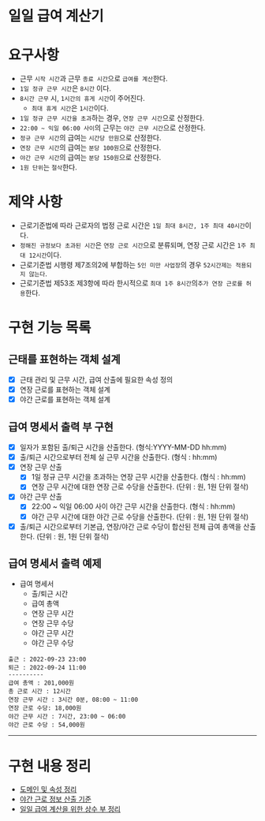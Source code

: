 일일 급여 계산기
===
# 요구사항
* 근무 `시작 시간`과 근무 `종료 시간`으로 `급여를 계산`한다.
* `1일 정규 근무 시간`은 `8시간` 이다.
* `8시간 근무` 시, `1시간의 휴게 시간`이 주어진다.
  * `최대 휴게 시간`은 `1시간`이다.
* `1일 정규 근무 시간을 초과`하는 경우, `연장 근무 시간`으로 산정한다.
* `22:00 ~ 익일 06:00 사이`의 근무는 `야간 근무 시간`으로 산정한다.
* `정규 근무 시간`의 급여는 `시간당 만원`으로 산정한다.
* `연장 근무 시간`의 급여는 `분당 100원`으로 산정한다.
* `야간 근무 시간`의 급여는 `분당 150원`으로 산정한다.
* `1원 단위`는 `절삭`한다.

# 제약 사항
* 근로기준법에 따라 근로자의 법정 근로 시간은 `1일 최대 8시간, 1주 최대 40시간`이다.
* `정해진 규정보다 초과된 시간`은 `연장 근로 시간`으로 분류되며, 연장 근로 시간은 `1주 최대 12시간`이다.
* 근로기준법 시행령 제7조의2에 부합하는 `5인 미만 사업장`의 경우 `52시간제는 적용되지 않는다`.
* 근로기준법 제53조 제3항에 따라 한시적으로 `최대 1주 8시간`의`추가 연장 근로를 허용`한다.

# 구현 기능 목록
## 근태를 표현하는 객체 설계
* [x] 근태 관리 및 근무 시간, 급여 산출에 필요한 속성 정의
* [x] 연장 근로를 표현하는 객체 설계
* [x] 야간 근로를 표현하는 객체 설계

## 급여 명세서 출력 부 구현
* [x] 일자가 포함된 출/퇴근 시간을 산출한다. (형식:YYYY-MM-DD hh:mm)
* [x] 출/퇴근 시간으로부터 전체 실 근무 시간을 산출한다. (형식 : hh:mm) 
* [x] 연장 근무 산출
  * [x] 1일 정규 근무 시간을 초과하는 연장 근무 시간을 산출한다. (형식 : hh:mm)
  * [x] 연장 근무 시간에 대한 연장 근로 수당을 산출한다. (단위 : 원, 1원 단위 절삭)
* [x] 야간 근무 산출
  * [x] 22:00 ~ 익일 06:00 사이 야간 근무 시간을 산출한다. (형식 : hh:mm)
  * [x] 야간 근무 시간에 대한 야간 근로 수당을 산출한다. (단위 : 원, 1원 단위 절삭)
* [x] 출/퇴근 시간으로부터 기본급, 연장/야간 근로 수당이 합산된 전체 급여 총액을 산출한다. (단위 : 원, 1원 단위 절삭) 

## 급여 명세서 출력 예제
* 급여 명세서
  * 출/퇴근 시간 
  * 급여 총액
  * 연장 근무 시간
  * 연장 근무 수당
  * 야간 근무 시간
  * 야간 근무 수당
```
출근 : 2022-09-23 23:00
퇴근 : 2022-09-24 11:00
----------
급여 총액 : 201,000원
총 근로 시간 : 12시간
연장 근무 시간 : 3시간 0분, 08:00 ~ 11:00
연장 근로 수당: 18,000원
야간 근무 시간 : 7시간, 23:00 ~ 06:00
야간 근로 수당 : 54,000원
```
---

# 구현 내용 정리
- [도메인 및 속성 정리](https://github.com/choi-ys/attendance/wiki/%EB%8F%84%EB%A9%94%EC%9D%B8-%EB%B0%8F-%EC%86%8D%EC%84%B1-%EC%A0%95%EB%A6%AC)
- [야간 근로 정보 산출 기준](https://github.com/choi-ys/attendance/wiki/%EC%95%BC%EA%B0%84-%EA%B7%BC%EB%A1%9C-%EC%A0%95%EB%B3%B4-%EC%82%B0%EC%B6%9C-%EA%B8%B0%EC%A4%80)
- [일일 급여 계산을 위한 상수 부 정리](https://github.com/choi-ys/attendance/wiki/%EC%9D%BC%EC%9D%BC-%EA%B8%89%EC%97%AC-%EA%B3%84%EC%82%B0%EC%9D%84-%EC%9C%84%ED%95%9C-%EC%83%81%EC%88%98-%EB%B6%80-%EC%A0%95%EB%A6%AC)

